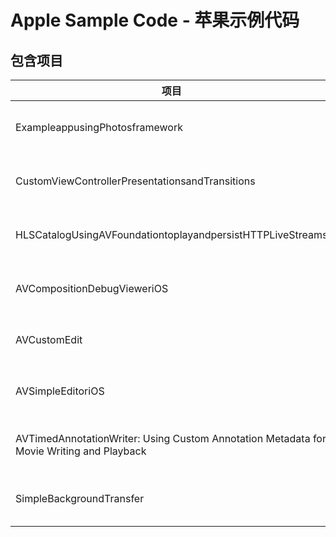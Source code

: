 # Apple Sample Code - 苹果示例代码

## 包含项目

| 项目                                       | 版本                      | 备注                                       |
| ---------------------------------------- | ----------------------- | ---------------------------------------- |
| ExampleappusingPhotosframework           | Version 3.0, 2015-10-21 | Phonto 框架                                |
| CustomViewControllerPresentationsandTransitions | Version 1.0, 2016-01-28 | 自定义过渡                                    |
| HLSCatalogUsingAVFoundationtoplayandpersistHTTPLiveStreams | Version 1.2, 2016-09-21 | HLS 下载方案                                 |
| AVCompositionDebugVieweriOS              | Version 1.1, 2014-03-11 | AVCompostion、AVVideoComposition、AVAudioMix 调试工具 |
| AVCustomEdit                             | 2014-09-18              | AVMutableComposition、AVVideoComposition、AVVideoCompositionInstruction 使用 |
| AVSimpleEditoriOS                        | Version 1.1, 2013-08-22 | 基本的视频编辑操作                                |
| AVTimedAnnotationWriter: Using Custom Annotation Metadata for Movie Writing and Playback | Version 1.0, 2014-09-17 | use the AVAssetWriterInputMetadataAdaptor API to write circle annotation metadata during video playback |
| SimpleBackgroundTransfer                 | Version 1.1, 2013-10-01 | 后台下载示例                                   |

